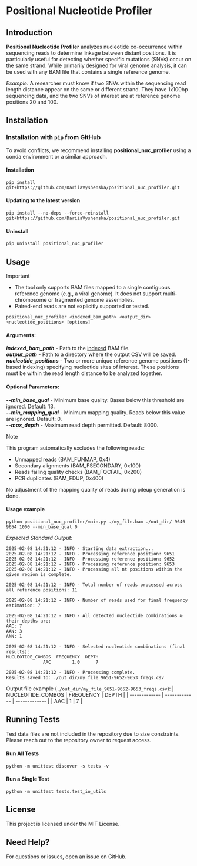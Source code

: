 # Positional Nucleotide Profiler

## Introduction
**Positional Nucleotide Profiler** analyzes nucleotide co-occurrence within sequencing reads to determine linkage between distant positions. It is particularly useful for detecting whether specific mutations (SNVs) occur on the same strand. While primarily designed for viral genome analysis, it can be used with any BAM file that contains a single reference genome.

_Example:_ A researcher must know if two SNVs within the sequencing read length distance appear on the same or different strand. They have 1x100bp sequencing data, and the two SNVs of interest are at reference genome positions 20 and 100.


## Installation

### Installation with `pip` from GitHub
To avoid conflicts, we recommend installing **positional_nuc_profiler** using a conda environment or a similar approach.

#### Installation
```
pip install git+https://github.com/DariiaVyshenska/positional_nuc_profiler.git
```
#### Updating to the latest version
```
pip install --no-deps --force-reinstall git+https://github.com/DariiaVyshenska/positional_nuc_profiler.git
```

#### Uninstall
```
pip uninstall positional_nuc_profiler
```


## Usage

> [!IMPORTANT]
>	- The tool only supports BAM files mapped to a single contiguous reference genome (e.g., a viral genome). It does not support multi-chromosome or fragmented genome assemblies.
> 	- Paired-end reads are not explicitly supported or tested.
```
positional_nuc_profiler <indexed_bam_path> <output_dir> <nucleotide_positions> [options]
```
#### Arguments:
***indexed_bam_path*** - Path to the <ins>indexed</ins> BAM file.\
***output_path*** - Path to a directory where the output CSV will be saved.\
***nucleotide_positions*** - Two or more unique reference genome positions (1-based indexing) specifying nucleotide sites of interest. These positions must be within the read length distance to be analyzed together.

#### Optional Parameters:
***--min_base_qual*** - Minimum base quality. Bases below this threshold are ignored. Default: 13.\
***--min_mapping_qual*** - Minimum mapping quality. Reads below this value are ignored. Default: 0.\
***--max_depth*** - Maximum read depth permitted. Default: 8000.

> [!NOTE]
> This program automatically excludes the following reads:
>	- Unmapped reads (BAM_FUNMAP, 0x4)
>	- Secondary alignments (BAM_FSECONDARY, 0x100)
>	- Reads failing quality checks (BAM_FQCFAIL, 0x200)
>	- PCR duplicates (BAM_FDUP, 0x400)
> 
> No adjustment of the mapping quality of reads during pileup generation is done.

#### Usage example

```
python positional_nuc_profiler/main.py ./my_file.bam ./out_dir/ 9646 9654 1000 --min_base_qual 0
```

*Expected Standard Output:*

```
2025-02-08 14:21:12 - INFO - Starting data extraction...
2025-02-08 14:21:12 - INFO - Processing reference position: 9651
2025-02-08 14:21:12 - INFO - Processing reference position: 9652
2025-02-08 14:21:12 - INFO - Processing reference position: 9653
2025-02-08 14:21:12 - INFO - Processing all nt positions within the given region is complete.

2025-02-08 14:21:12 - INFO - Total number of reads processed across all reference positions: 11

2025-02-08 14:21:12 - INFO - Number of reads used for final frequency estimation: 7

2025-02-08 14:21:12 - INFO - All detected nucleotide combinations & their depths are:
AAC: 7
AAN: 3
ANN: 1

2025-02-08 14:21:12 - INFO - Selected nucleotide combinations (final results):
NUCLEOTIDE_COMBOS  FREQUENCY  DEPTH
              AAC        1.0      7

2025-02-08 14:21:12 - INFO - Processing complete.
Results saved to: ./out_dir/my_file_9651-9652-9653_freqs.csv
```
Output file example (`./out_dir/my_file_9651-9652-9653_freqs.csv`):
| NUCLEOTIDE_COMBOS  | FREQUENCY  | DEPTH |
| ------------- | ------------- | ------------- |
| AAC  | 1  | 7  |

## Running Tests

Test data files are not included in the repository due to size constraints. Please reach out to the repository owner to request access.

#### Run All Tests
```
python -m unittest discover -s tests -v
```
#### Run a Single Test
```
python -m unittest tests.test_io_utils
```
## License

This project is licensed under the MIT License.

## Need Help?

For questions or issues, open an issue on GitHub.

